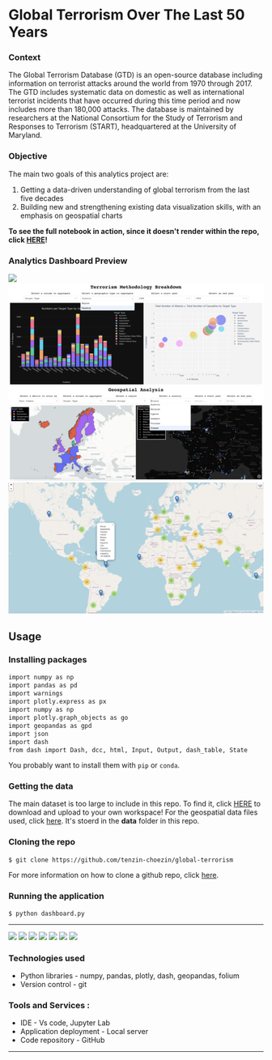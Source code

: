 # Global Terrorism Over The Last 50 Years

### Context
The Global Terrorism Database (GTD) is an open-source database including information on terrorist attacks around the world from 1970 through 2017. The GTD includes systematic data on domestic as well as international terrorist incidents that have occurred during this time period and now includes more than 180,000 attacks. The database is maintained by researchers at the National Consortium for the Study of Terrorism and Responses to Terrorism (START), headquartered at the University of Maryland.


### Objective
The main two goals of this analytics project are:
  1. Getting a data-driven understanding of global terrorism from the last five decades
  2. Building new and strengthening existing data visualization skills, with an emphasis on geospatial charts

**To see the full notebook in action, since it doesn't render within the repo, click [HERE](https://nbviewer.org/github/tenzin-choezin/global-terrorism/blob/main/analysis.ipynb)!**
  
### Analytics Dashboard Preview
![](homepage/homepage.gif)
![](homepage/homepage2.png)
![](homepage/homepage3.png)
![](homepage/homepage4.png)


## Usage
### Installing packages

```shell
import numpy as np  
import pandas as pd 
import warnings
import plotly.express as px
import numpy as np
import plotly.graph_objects as go
import geopandas as gpd
import json
import dash
from dash import Dash, dcc, html, Input, Output, dash_table, State
```

You probably want to install them with `pip` or `conda`.


### Getting the data
The main dataset is too large to include in this repo. To find it, click [HERE](https://www.kaggle.com/datasets/START-UMD/gtd?datasetId=504&searchQuery=plotly) to download and upload to your own workspace! For the geospatial data files used, click [here](https://github.com/tenzin-choezin/global-terrorism/tree/main/data). It's stoerd in the **data** folder in this repo.


### Cloning the repo
```shell
$ git clone https://github.com/tenzin-choezin/global-terrorism
```
For more information on how to clone a github repo, click [here](https://docs.github.com/en/repositories/creating-and-managing-repositories/cloning-a-repository).


### Running the application
```shell
$ python dashboard.py
```

-----------------
<p align="left">
    <img src="https://img.shields.io/badge/python%20-%2314354C.svg?&style=for-the-badge&logo=python&logoColor=white"/>
    <img src="https://img.shields.io/badge/pandas-%23150458.svg?style=for-the-badge&logo=pandas&logoColor=white">
    <img src="https://img.shields.io/badge/numpy-%23F7931E.svg?style=for-the-badge&logo=numpy&logoColor=white">
    <img src="https://img.shields.io/badge/plotly-%037FFC.svg?style=for-the-badge&logo=plotly&logoColor=white">
    <img src="https://img.shields.io/badge/vscode-%23190458.svg?style=for-the-badge&logo=visualstudio&logoColor=white">
     <img src="https://img.shields.io/badge/jupyter-%23FA0F00.svg?style=for-the-badge&logo=jupyter&logoColor=white">
    <img src="https://img.shields.io/badge/github-%23121011.svg?style=for-the-badge&logo=github&logoColor=white">
</p>

### Technologies used
* Python libraries - numpy, pandas, plotly, dash, geopandas, folium
* Version control - git 

### Tools and Services : 
* IDE - Vs code, Jupyter Lab
* Application deployment - Local server
* Code repository - GitHub
-----------------

